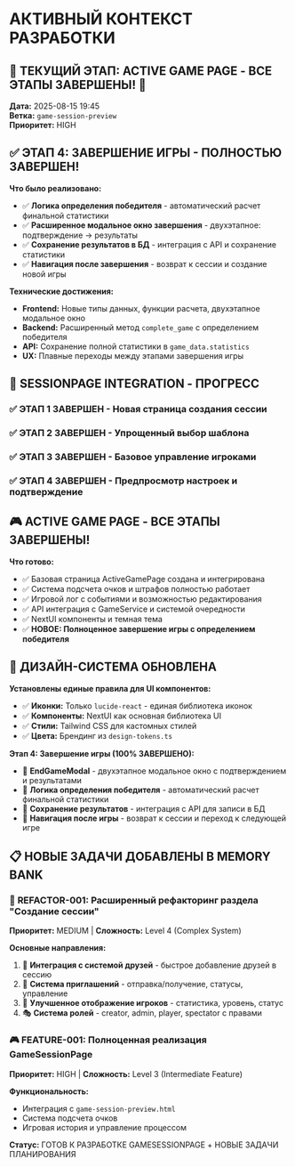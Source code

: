 # АКТИВНЫЙ КОНТЕКСТ РАЗРАБОТКИ

## 🎯 **ТЕКУЩИЙ ЭТАП: ACTIVE GAME PAGE - ВСЕ ЭТАПЫ ЗАВЕРШЕНЫ!** 🎉

**Дата:** 2025-08-15 19:45  
**Ветка:** `game-session-preview`  
**Приоритет:** HIGH  

## ✅ **ЭТАП 4: ЗАВЕРШЕНИЕ ИГРЫ - ПОЛНОСТЬЮ ЗАВЕРШЕН!**

**Что было реализовано:**
- ✅ **Логика определения победителя** - автоматический расчет финальной статистики
- ✅ **Расширенное модальное окно завершения** - двухэтапное: подтверждение → результаты
- ✅ **Сохранение результатов в БД** - интеграция с API и сохранение статистики
- ✅ **Навигация после завершения** - возврат к сессии и создание новой игры

**Технические достижения:**
- **Frontend:** Новые типы данных, функции расчета, двухэтапное модальное окно
- **Backend:** Расширенный метод `complete_game` с определением победителя
- **API:** Сохранение полной статистики в `game_data.statistics`
- **UX:** Плавные переходы между этапами завершения игры

## 🎯 **SESSIONPAGE INTEGRATION - ПРОГРЕСС**

### ✅ **ЭТАП 1 ЗАВЕРШЕН** - Новая страница создания сессии
### ✅ **ЭТАП 2 ЗАВЕРШЕН** - Упрощенный выбор шаблона  
### ✅ **ЭТАП 3 ЗАВЕРШЕН** - Базовое управление игроками
### ✅ **ЭТАП 4 ЗАВЕРШЕН** - Предпросмотр настроек и подтверждение

## 🎮 **ACTIVE GAME PAGE - ВСЕ ЭТАПЫ ЗАВЕРШЕНЫ!**

**Что готово:**
- ✅ Базовая страница ActiveGamePage создана и интегрирована
- ✅ Система подсчета очков и штрафов полностью работает
- ✅ Игровой лог с событиями и возможностью редактирования
- ✅ API интеграция с GameService и системой очередности
- ✅ NextUI компоненты и темная тема
- ✅ **НОВОЕ: Полноценное завершение игры с определением победителя**

## 🎨 **ДИЗАЙН-СИСТЕМА ОБНОВЛЕНА**

**Установлены единые правила для UI компонентов:**
- ✅ **Иконки:** Только `lucide-react` - единая библиотека иконок
- ✅ **Компоненты:** NextUI как основная библиотека UI
- ✅ **Стили:** Tailwind CSS для кастомных стилей
- ✅ **Цвета:** Брендинг из `design-tokens.ts`

**Этап 4: Завершение игры (100% ЗАВЕРШЕНО):**
- 🎯 **EndGameModal** - двухэтапное модальное окно с подтверждением и результатами
- 🎯 **Логика определения победителя** - автоматический расчет финальной статистики
- 🎯 **Сохранение результатов** - интеграция с API для записи в БД
- 🎯 **Навигация после игры** - возврат к сессии и переход к следующей игре

## 📋 **НОВЫЕ ЗАДАЧИ ДОБАВЛЕНЫ В MEMORY BANK**

### 🚀 **REFACTOR-001: Расширенный рефакторинг раздела "Создание сессии"**
**Приоритет:** MEDIUM | **Сложность:** Level 4 (Complex System)

**Основные направления:**
1. 👥 **Интеграция с системой друзей** - быстрое добавление друзей в сессию
2. 📨 **Система приглашений** - отправка/получение, статусы, управление
3. 👤 **Улучшенное отображение игроков** - статистика, уровень, статус
4. 🎭 **Система ролей** - creator, admin, player, spectator с правами

### 🎮 **FEATURE-001: Полноценная реализация GameSessionPage**
**Приоритет:** HIGH | **Сложность:** Level 3 (Intermediate Feature)

**Функциональность:**
- Интеграция с `game-session-preview.html`
- Система подсчета очков
- Игровая история и управление процессом

**Статус:** ГОТОВ К РАЗРАБОТКЕ GAMESESSIONPAGE + НОВЫЕ ЗАДАЧИ ПЛАНИРОВАНИЯ
